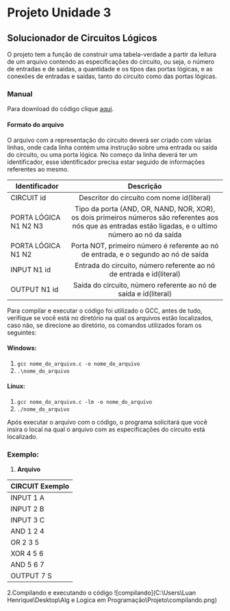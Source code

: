 ﻿# Projeto Unidade 3

## Solucionador de Circuitos Lógicos

O projeto tem a função de construir uma tabela-verdade a
partir da leitura de um arquivo contendo as especificações 
do circuito, ou seja, o número de entradas e de saídas, a
quantidade e os tipos das portas lógicas, e as conexões
de entradas e saídas, tanto do circuito como das portas
lógicas.

### Manual 

Para download do código clique [aqui](https://github.com/LuanDHenrique/DCA_Projeto/blob/master/projeto_final.c).

#### Formato do arquivo
O arquivo com a representação do circuito deverá ser criado com 
várias linhas, onde cada linha contém uma instrução sobre uma 
entrada ou saída do circuito, ou uma porta lógica.
No começo da linha deverá ter um identificador, esse 
identificador precisa estar seguido de informações referentes
ao mesmo.

|Identificador            |Descrição                                 |
|-------------------------|:----------------------------------------:|
|CIRCUIT id               |Descritor do circuito com nome id(literal)| 
|PORTA LÓGICA N1 N2 N3    |Tipo da porta (AND, OR, NAND, NOR, XOR), os dois primeiros números são referentes aos nós que as entradas estão ligadas, e o ultimo número ao nó da saída |
|PORTA LÓGICA N1 N2       |Porta NOT, primeiro número é referente ao nó de entrada, e o segundo ao nó de saída |
|INPUT N1 id              |Entrada do circuito, número referente ao nó de entrada e id(literal) |
|OUTPUT N1 id             |Saída do circuito, número referente ao nó de saída e id(literal) |


Para compilar e executar o código foi utilizado o GCC, antes
de tudo, verifique se você está no diretório na qual os arquivos
estão localizados, caso não, se direcione ao diretório, os
comandos utilizados foram os seguintes:

#### Windows:
1. `gcc nome_do_arquivo.c -o nome_do_arquivo`
2. `.\nome_do_arquivo`

#### Linux:
1. `gcc nome_do_arquivo.c -lm -o nome_do_arquivo`
2. `./nome_do_arquivo`

Após executar o arquivo com o código, o programa solicitará que
você insira o local na qual o arquivo com as especificações do
circuito está localizado.

### Exemplo:
1. **Arquivo**

|CIRCUIT Exemplo|
|---------------|
|INPUT 1 A|
|INPUT 2 B|
|INPUT 3 C|
|AND 1 2 4|
|OR 2 3 5|
|XOR 4 5 6|
|AND 5 6 7|
|OUTPUT 7 S|

2.Compilando e executando o código
![compilando](C:\Users\Luan Henrique\Desktop\Alg e Logica em Programação\Projeto\compilando.png)



